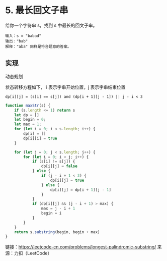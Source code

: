 # 5. 最长回文子串

给你一个字符串 s，找到 s 中最长的回文子串。

```text
输入：s = "babad"
输出："bab"
解释："aba" 同样是符合题意的答案。
```

## 实现

动态规划

状态转移方程如下， i 表示字串开始位置，j 表示字串结束位置

```text
dp[i][j] = (s[i] == s[j]) and (dp[i + 1][j - 1]) || j - i < 3
```

```js
function maxStr(s) {
    if (s.length <= 1) return s
    let dp = []
    let begin = 0;
    let max = 1;
    for (let i = 0; i < s.length; i++) {
        dp[i] = []
        dp[i][i] = true
    }

    for (let j = 0; j < s.length; j++) {
        for (let i = 0; i < j; i++) {
            if (s[i] != s[j]) {
                dp[i][j] = false
            } else {
                if (j - i + 1 < 3) {
                    dp[i][j] = true
                } else {
                    dp[i][j] = dp[i + 1][j - 1]
                }
            }
            if (dp[i][j] && (j - i + 1) > max) {
                max = j - i + 1
                begin = i
            }
        }
    }
    return s.substring(begin, begin + max)
}

```

链接：https://leetcode-cn.com/problems/longest-palindromic-substring/
来源：力扣（LeetCode）

<comment-comment/> 
